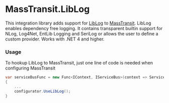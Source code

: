 MassTransit.LibLog
==================

This integration library adds support for [LibLog][0] to [MassTransit][1]. LibLog enables dependency free logging. It contains transparent builtin support for NLog, Log4Net, EntLib Logging and SeriLog or allows the user to define a custom provider. Works with .NET 4 and higher.

### Usage
To hookup LibLog to MassTransit, just one line of code is needed when configuring MassTransit
```csharp
var serviceBusFunc = new Func<IContext, IServiceBus>(context => ServiceBusFactory.New(configurator =>
{
	...
	configurator.UseLibLog();
}
```
[0]: https://github.com/damianh/LibLog
[1]: https://github.com/MassTransit/MassTransit

